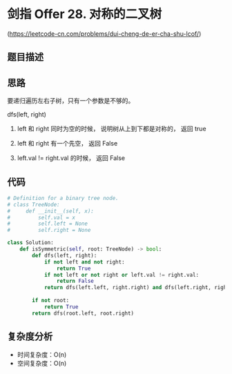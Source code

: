 剑指 Offer 28. 对称的二叉树
====
(https://leetcode-cn.com/problems/dui-cheng-de-er-cha-shu-lcof/)

## 题目描述

## 思路

要递归遍历左右子树，只有一个参数是不够的。

dfs(left, right) 

1. left 和 right 同时为空的时候， 说明树从上到下都是对称的， 返回 true

2. left 和 right 有一个先空， 返回 False

3. left.val != right.val 的时候， 返回 False

## 代码
```python
# Definition for a binary tree node.
# class TreeNode:
#     def __init__(self, x):
#         self.val = x
#         self.left = None
#         self.right = None

class Solution:
    def isSymmetric(self, root: TreeNode) -> bool:
        def dfs(left, right):
            if not left and not right:
                return True
            if not left or not right or left.val != right.val:
                return False
            return dfs(left.left, right.right) and dfs(left.right, right.left)
        
        if not root:
            return True
        return dfs(root.left, root.right)
```

## 复杂度分析
- 时间复杂度：O(n)
- 空间复杂度：O(n)
